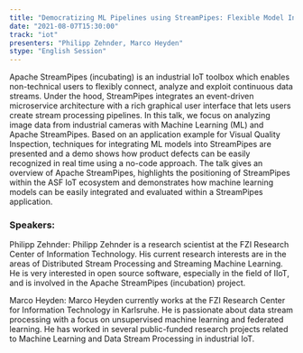 ```yaml
---
title: "Democratizing ML Pipelines using StreamPipes: Flexible Model Integration and Serving for Industrial IoT Applications"
date: "2021-08-07T15:30:00" 
track: "iot"
presenters: "Philipp Zehnder, Marco Heyden"
stype: "English Session"
---
```

Apache StreamPipes (incubating) is an industrial IoT toolbox which enables non-technical users to flexibly connect, analyze and exploit continuous data streams. Under the hood, StreamPipes integrates an event-driven microservice architecture with a rich graphical user interface that lets users create stream processing pipelines. In this talk, we focus on analyzing image data from industrial cameras with Machine Learning (ML) and Apache StreamPipes. Based on an application example for Visual Quality Inspection, techniques for integrating ML models into StreamPipes are presented and a demo shows how product defects can be easily recognized in real time using a no-code approach.
 The talk gives an overview of Apache StreamPipes, highlights the positioning of StreamPipes within the ASF IoT ecosystem and demonstrates how machine learning models can be easily integrated and evaluated within a StreamPipes application.
 ### Speakers: 
 Philipp Zehnder: Philipp Zehnder is a research scientist at the FZI Research Center of Information Technology. His current research interests are in the areas of Distributed Stream Processing and Streaming Machine Learning. He is very interested in open source software, especially in the field of IIoT, and is involved in the Apache StreamPipes (incubation) project.

Marco Heyden: Marco Heyden currently works at the FZI Research Center for Information Technology in Karlsruhe. He is passionate about data stream processing with a focus on unsupervised machine learning and federated learning. He has worked in several public-funded research projects related to Machine Learning and Data Stream Processing in industrial IoT.